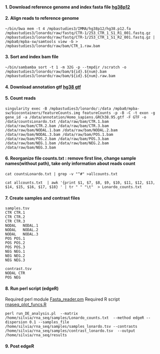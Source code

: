 #### 1. Download reference genome and index fasta file [hg38p12](https://hgdownload.soe.ucsc.edu/goldenPath/hg38/bigZips/)

#### 2. Align reads to reference genome


```
~/bin/bwa mem -t 4 /mpbastudies3/IMMA/hg38p12/hg38.p12.fa /mpbastudies3/lonardo/raw/fastq/CTR-1/253_CTR_1_S1_R1_001.fastq.gz /mpbastudies3/lonardo/raw/fastq/CTR-1/253_CTR_1_S1_R2_001.fastq.gz | /mpba0/mpba-sw/samtools view -b > /mpbastudies3/lonardo/raw/bam/CTR_1.raw.bam

```

#### 3. Sort and index bam file

```
~/bin/sambamba sort -t 1 -m 32G -p --tmpdir /scratch -o /mpbastudies3/lonardo/raw/bam/${id}.${num}.bam /mpbastudies3/lonardo/raw/bam/${id}.${num}.raw.bam
```
#### 4. Download annotation gtf [hg38 gtf](ftp://ftp.ensembl.org/pub/release-94/gtf/homo_sapiens/Homo_sapiens.GRCh38.94.gtf.gz)

#### 5. Count reads 

```
singularity exec -B /mpbastudies3/lonardo/:/data /mpba0/mpba-sw/biocontainers/featureCounts.img featureCounts -p -B -C -t exon -g gene_id -a /data/annotation/Homo_sapiens.GRCh38.95.gtf -F GTF -o /data/countsLonardo.txt /data/raw/bam/CTR.1.bam /data/raw/bam/CTR.2.bam /data/raw/bam/CTR.3.bam /data/raw/bam/NODAL.1.bam /data/raw/bam/NODAL.2.bam /data/raw/bam/NODAL.3.bam /data/raw/bam/POS.1.bam /data/raw/bam/POS.2.bam /data/raw/bam/POS.3.bam /data/raw/bam/NEG.1.bam /data/raw/bam/NEG.2.bam /data/raw/bam/NEG.3.bam

```
#### 6. Reorganize file counts.txt : remove first line, change sample names(without path), take only information about reads count

```
cat countsLonardo.txt | grep -v "^#" >allcounts.txt
```
```
cat allcounts.txt  | awk '{print $1, $7, $8, $9, $10, $11, $12, $13, $14, $15, $16, $17, $18} ' | tr " " "\t"  > Lonardo_counts.txt
```

#### 7. Create samples and contrast files

```
samples.tsv
CTR	CTR.1
CTR	CTR.2
CTR	CTR.3
NODAL	NODAL.1
NODAL	NODAL.2
NODAL	NODAL.3
POS	POS.1
POS	POS.2
POS	POS.3
NEG	NEG.1
NEG	NEG.2
NEG	NEG.3
```
```
contrast.tsv
NODAL CTR
POS	NEG
```

#### 8. Run perl script (edgeR)

Required perl module [Fasta_reader.pm](https://github.com/Trinotate/Trinotate/blob/master/PerlLib/Fasta_reader.pm)
Required R script [rnaseq_plot_funcs.R](https://github.com/trinityrnaseq/trinityrnaseq/tree/master/Analysis/DifferentialExpression/R)

```
perl run_DE_analysis.pl  --matrix /home/silvia/rna_seq/samples/Lonardo_counts.txt  --method edgeR --dispersion 0.1 --samples_file /home/silvia/rna_seq/samples/samples_lonardo.tsv --contrasts /home/silvia/rna_seq/samples/contrast_lonardo.tsv  --output /home/silvia/rna_seq/results
```


#### 9. Post edgeR
